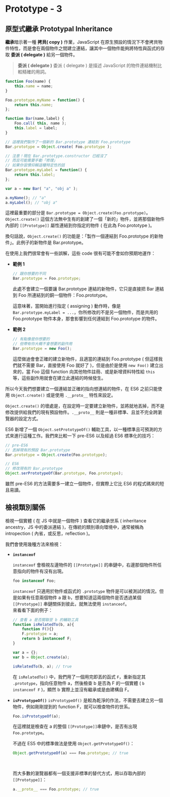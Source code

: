 # Prototype - 3

## 原型式繼承 Prototypal Inheritance
**繼承**暗示著一種 **拷貝( copy )** 作業，JavaScript 在原生預設的情況下不會拷貝物件特性，而是會在兩個物件之間建立連結，讓其中一個物件能夠將特性與函式的存取 **委派 ( delegate )** 給另一個物件。

> **委派 ( delegate )**
委派 ( delegate ) 是描述 JavaScript 的物件連結機制比較精確的用詞。

```js
function Foo(name) {
	this.name = name;
}

Foo.prototype.myName = function() {
	return this.name;
};

function Bar(name,label) {
	Foo.call( this, name );
	this.label = label;
}

// 這裡我們製作了一個新的 Bar.prototype 連結到 Foo.prototype
Bar.prototype = Object.create( Foo.prototype );

// 注意！現在 Bar.prototype.constructor 已經沒了
// 而且可能需要手動「修理」
// 如果你習慣仰賴這種特定性的話
Bar.prototype.myLabel = function() {
	return this.label;
};

var a = new Bar( "a", "obj a" );

a.myName(); // "a"
a.myLabel(); // "obj a"
```

這裡最重要的部分是 `Bar.prototype = Object.create(Foo.prototype)`。`Object.create()` 這個方法無中生有的創建了一個「新的」物件，並將那個新物件內部的 `[[Prototype]]` 屬性連結到你指定的物件 ( 在此為 Foo.prototype )。

換句話說，`Object.create()` 的功能是：「製作一個連結到 Foo.prototype 的新物件」。此例子的新物件是 Bar.prototype。

在使用上我們很常會有一些誤解，這些 code 很有可能不會如你預期地運作：
* **範例 1**
    ```js
    // 跟你想要的不同
    Bar.prototype = Foo.prototype;
    ```
    此處不會建立一個要讓 Bar.prototype 連結的新物件，它只是直接把 Bar 連結到 Foo 所連結到的銅一個物件：Foo.prototype。
    <br/>

    這意味著，當開始進行指定 ( assigning ) 動作時，像是 `Bar.prototype.myLabel = ...`，你所修改的不是另一個物件，而是共用的 Foo.prototype 物件本身，那會影響到任何連結到 Foo.prototype 的物件。
    <br/>

* **範例 2**
    ```js
    // 有點像是你想要的
    // 但帶有你大概不會想要的副作用
    Bar.prototype = new Foo();
    ```
    這麼做迪會會正確的建立新物件，且適當的連結到 Foo.prototype ( 但這樣我們就不需要 Bar，直接使用 Foo 就好了 )，但是由於是使用 `new Foo()` 建立出來的，當 Foo 這個 function 向其他物件註冊、或是新增資料特性給 `this` 等，這些副作用就會在建立此連結的時候發生。

所以今天我們想要建立一個連結並正確的指向想連結的物件，在 ES6 之前只能使用 `Object.create()` 或是使用 `.__proto__` 特性來設定。

`Object.create()` 的壞處是，在設定時一定要建立新物件，並將就地丟掉，而不是修改提供給我們的現有預設物件。`.__proto__` 則是一種非標準、且並不完全跨瀏覽器的設定方式。

ES6 新增了一個 `Object.setPrototypeOf()` 輔助工具，以一種標準且可預測的方式來進行這種工作。我們來比較一下 pre-ES6 以及經過 ES6 標準化的技巧：
```js
// pre-ES6
// 丟掉現有的預設 Bar.prototype
Bar.prototype = Object.create(Foo.prototype);

// ES6
// 修改現有的 Bar.prototype
Object.serPrototypeOf(Bar.prototype, Foo.prototype);
```

雖然 pre-ES6 的方法需要多一建立一個物件，但實際上它比 ES6 的程式碼來的短且易讀。

## 檢視類別關係
檢視一個實體 ( 在 JS 中就是一個物件 ) 查看它的繼承世系 ( inheritance ancestry，JS 中的委派連結 )，在傳統的類別導向環境中，通常被稱為 intropection ( 內省，或反思，reflection )。

我們會使用幾種方法來檢視：
* **`instanceof`**

    `instanceof` 會檢視左邊物件的 `[[Prototype]]` 的串鏈中，右邊那個物件所任意指向的物件有沒有出現。
    ```js
    foo instanceof Foo;
    ```

    `instanceof` 只適用於物件或函式的 `.prototype` 物件是可以被測試的情況。但是如果有任意兩個物件 a 跟 b，想要知道這兩個物件是否透過某個 `[[Prototype]]` 串鏈關係到彼此，就無法使用 `instanceof`。
    <br/>
    來看看下面的例子：

    ```js
    // 查看 a 是否關聯至 b 的輔助工具
    function isRelatedTo(b, a){
        function F(){}
        F.prototype = a;
        return b instanceof F;
    }
    
    var a = {};
    var b = Object.create(a);

    isRelatedTo(b, a); // true
    ```
    在 `isRelatedTo()` 中，我們用了一個用完即丟的函式 `F`，重新指定其 `.prototype`，指向任意物件 a，然後檢查 b 是否為 F 的一個實體 ( `b instanceof F` )，顯然 b 實際上並沒有繼承或是由建構自 F。
    <br/>

* **`isPrototypeOf()`**
    `isPrototypeOf()` 是較為乾淨的作法，不需要去建立另一個物件，例如剛剛提到的 function F，就可以檢查物件的世系。

    ```js
    Foo.isPrototypeOf(a);
    ```
    在這裡就是檢查在 a 的整個 `[[Prototype]]`串鏈中，是否有出現 `Foo.prototype`。
    <br/>

    不過在 ES5 中的標準做法是使用 `Object.getPrototypeOf()`：
    ```js
    Object.getPrototypeOf(a) === Foo.prototype; // true
    ```
    <br/>

    而大多數的瀏覽器都有一個支援非標準的替代方式，用以存取內部的 `[[Prototype]]`：
    ```js
    a.__proto__ === Foo.prototype; // true
    ```
